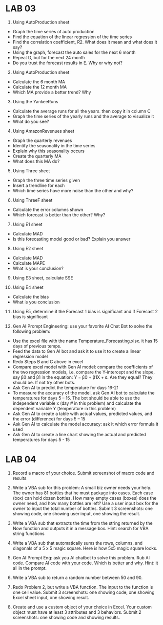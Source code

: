 # LAB 03

1. Using AutoProduction sheet
- Graph the time series of auto production
- Find the equation of the linear regression of the time series
- Find the correlation coefficient, R2. What does it mean and what does it say?
- Using the graph, forecast the auto sales for the next 6 month
- Repeat D, but for the next 24 month
- Do you trust the forecast results in E. Why or why not?
  
2. Using AutoProduction sheet
- Calculate the 6 month MA
- Calculate the 12 month MA
- Which MA provide a better trend? Why

3. Using the YankeeRuns
- Calculate the average runs for all the years. then copy it in column C
- Graph the time series of the yearly runs and the average to visualize it
- What do you see?
  
4. Using AmazonRevenues sheet
- Graph the quarterly revenues
- Identify the seasonality in the time series
- Explain why this seasonality occurs
- Create the quarterly MA
- What does this MA do?

5. Using Three sheet
- Graph the three time series given
- Insert a trendline for each
- Which time series have more noise than the other and why?

6. Using ThreeF sheet
- Calculate the error columns shown
- Which forecast is better than the other? Why?

7. Using E1 sheet
- Calculate MAD
- Is this forecasting model good or bad? Explain you answer

8. Using E2 sheet
- Calculate MAD
- Calculate MAPE
- What is your conclusion?

9. Using E3 sheet, calculate SSE

10. Using E4 sheet
- Calculate the bias
- What is you conclusion
  
11. Using E5, determine if the Forecast 1 bias is significant and if Forecast 2 bias is
significant

12. Gen AI Prompt Engineering: use your favorite AI Chat Bot to solve the following
problem:
- Use the excel file with the name Temperature_Forecasting.xlsx. it has 15 days of
previous temps.
- Feed the data to Gen AI bot and ask it to use it to create a linear regression model
- Redo Steps B and C above in excel
- Compare excel model with Gen AI model: compare the coefficients of the two
regression models, i.e. compare the Y-intercept and the slope, say β0 and β1 in
the equation: Y = β0 + β1X + ε. Are they equal? They should be. If not try other
bots.
- Ask Gen AI to predict the temperature for days 16-21
- To measure the accuracy of the model, ask Gen AI bot to calculate the
temperatures for days 5 – 15. The bot should be able to use the independent
variable x (day # in this problem) and calculate the dependent variable Y
(temperature in this problem)
- Ask Gen AI to create a table with actual values, predicted values, and the error
(difference) for days 5 – 15
- Ask Gen AI to calculate the model accuracy: ask it which error formula it used
- Ask Gen AI to create a line chart showing the actual and predicted temperatures
for days 5 - 15



# LAB 04

1. Record a macro of your choice. Submit screenshot of macro code and results

2. Write a VBA sub for this problem: A small biz owner needs your help. The owner has 81
bottles that he must package into cases. Each case (box) can hold dozen bottles. How
many empty cases (boxes) does the owner need, and how many bottles are left? Use a
user input box for the owner to input the total number of bottles. Submit 3 screenshots:
one showing code, one showing user input, one showing the result.

3. Write a VBA sub that extracts the time from the string returned by the Now function and
outputs it in a message box. Hint: search for VBA string functions

4. Write a VBA sub that automatically sums the rows, columns, and diagonals of a 5 x 5
magic square. Here is how 5x5 magic square looks.

5. Gen AI Prompt Eng: ask you AI chatbot to solve this problem. Rub AI code. Compare AI
code with your code. Which is better and why. Hint: it all in the prompt.

6. Write a VBA sub to return a random number between 50 and 90.

7. Redo Problem 2, but write a VBA function. The input to the function is one cell value.
Submit 3 screenshots: one showing code, one showing Excel sheet input, one showing
result.

8. Create and use a custom object of your choice in Excel. Your custom object
must have at least 3 attributes and 3 behaviors. Submit 2 screenshots: one showing code
and showing results.




